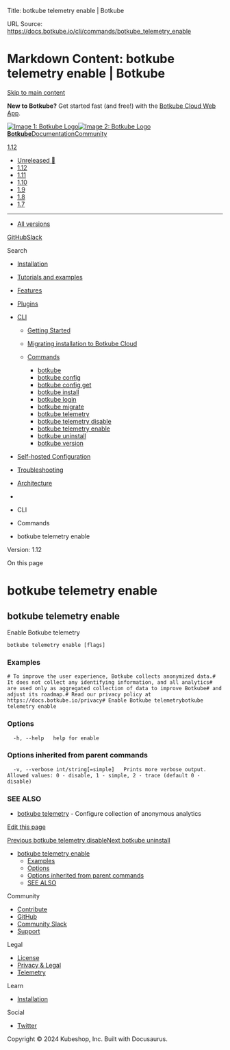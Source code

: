 Title: botkube telemetry enable | Botkube

URL Source: https://docs.botkube.io/cli/commands/botkube_telemetry_enable

Markdown Content:
botkube telemetry enable | Botkube
===============
       

[Skip to main content](https://docs.botkube.io/cli/commands/botkube_telemetry_enable#__docusaurus_skipToContent_fallback)

**New to Botkube?** Get started fast (and free!) with the [Botkube Cloud Web App](https://app.botkube.io/).

[![Image 1: Botkube Logo](https://docs.botkube.io/images/botkube-black.svg)![Image 2: Botkube Logo](https://docs.botkube.io/images/botkube-white.svg) **Botkube**](https://docs.botkube.io/)[Documentation](https://docs.botkube.io/)[Community](https://docs.botkube.io/community/contribute/)

[1.12](https://docs.botkube.io/)

*   [Unreleased 🚧](https://docs.botkube.io/next/cli/commands/botkube_telemetry_enable)
*   [1.12](https://docs.botkube.io/cli/commands/botkube_telemetry_enable)
*   [1.11](https://docs.botkube.io/1.11/cli/commands/botkube_telemetry_enable)
*   [1.10](https://docs.botkube.io/1.10/cli/commands/botkube_telemetry_enable)
*   [1.9](https://docs.botkube.io/1.9/cli/commands/botkube_telemetry_enable)
*   [1.8](https://docs.botkube.io/1.8/cli/commands/botkube_telemetry_enable)
*   [1.7](https://docs.botkube.io/1.7/cli/commands/botkube_telemetry_enable)
*   * * *
    
*   [All versions](https://docs.botkube.io/versions)

[GitHub](https://github.com/kubeshop/botkube)[Slack](https://join.botkube.io/)

Search

*   [Installation](https://docs.botkube.io/)
    
*   [Tutorials and examples](https://docs.botkube.io/examples-and-tutorials/)
    
*   [Features](https://docs.botkube.io/features/event-notifications)
    
*   [Plugins](https://docs.botkube.io/plugins/)
    
*   [CLI](https://docs.botkube.io/cli/getting-started)
    
    *   [Getting Started](https://docs.botkube.io/cli/getting-started)
    *   [Migrating installation to Botkube Cloud](https://docs.botkube.io/cli/migrating-installation-to-botkube-cloud)
    *   [Commands](https://docs.botkube.io/cli/commands/botkube)
        
        *   [botkube](https://docs.botkube.io/cli/commands/botkube)
        *   [botkube config](https://docs.botkube.io/cli/commands/botkube_config)
        *   [botkube config get](https://docs.botkube.io/cli/commands/botkube_config_get)
        *   [botkube install](https://docs.botkube.io/cli/commands/botkube_install)
        *   [botkube login](https://docs.botkube.io/cli/commands/botkube_login)
        *   [botkube migrate](https://docs.botkube.io/cli/commands/botkube_migrate)
        *   [botkube telemetry](https://docs.botkube.io/cli/commands/botkube_telemetry)
        *   [botkube telemetry disable](https://docs.botkube.io/cli/commands/botkube_telemetry_disable)
        *   [botkube telemetry enable](https://docs.botkube.io/cli/commands/botkube_telemetry_enable)
        *   [botkube uninstall](https://docs.botkube.io/cli/commands/botkube_uninstall)
        *   [botkube version](https://docs.botkube.io/cli/commands/botkube_version)
*   [Self-hosted Configuration](https://docs.botkube.io/self-hosted-configuration/)
    
*   [Troubleshooting](https://docs.botkube.io/troubleshooting/common-problems)
    
*   [Architecture](https://docs.botkube.io/architecture/)
    

*   [](https://docs.botkube.io/)
*   CLI
*   Commands
*   botkube telemetry enable

Version: 1.12

On this page

botkube telemetry enable
========================

botkube telemetry enable[​](https://docs.botkube.io/cli/commands/botkube_telemetry_enable#botkube-telemetry-enable "Direct link to botkube telemetry enable")
-------------------------------------------------------------------------------------------------------------------------------------------------------------

Enable Botkube telemetry

```
botkube telemetry enable [flags]
```

### Examples[​](https://docs.botkube.io/cli/commands/botkube_telemetry_enable#examples "Direct link to Examples")

```
# To improve the user experience, Botkube collects anonymized data.# It does not collect any identifying information, and all analytics# are used only as aggregated collection of data to improve Botkube# and adjust its roadmap.# Read our privacy policy at https://docs.botkube.io/privacy# Enable Botkube telemetrybotkube telemetry enable
```

### Options[​](https://docs.botkube.io/cli/commands/botkube_telemetry_enable#options "Direct link to Options")

```
  -h, --help   help for enable
```

### Options inherited from parent commands[​](https://docs.botkube.io/cli/commands/botkube_telemetry_enable#options-inherited-from-parent-commands "Direct link to Options inherited from parent commands")

```
  -v, --verbose int/string[=simple]   Prints more verbose output. Allowed values: 0 - disable, 1 - simple, 2 - trace (default 0 - disable)
```

### SEE ALSO[​](https://docs.botkube.io/cli/commands/botkube_telemetry_enable#see-also "Direct link to SEE ALSO")

*   [botkube telemetry](https://docs.botkube.io/cli/commands/botkube_telemetry) - Configure collection of anonymous analytics

[Edit this page](https://github.com/kubeshop/botkube-docs/edit/main/versioned_docs/version-1.12/cli/commands/botkube_telemetry_enable.md)

[Previous botkube telemetry disable](https://docs.botkube.io/cli/commands/botkube_telemetry_disable)[Next botkube uninstall](https://docs.botkube.io/cli/commands/botkube_uninstall)

*   [botkube telemetry enable](https://docs.botkube.io/cli/commands/botkube_telemetry_enable#botkube-telemetry-enable)
    *   [Examples](https://docs.botkube.io/cli/commands/botkube_telemetry_enable#examples)
    *   [Options](https://docs.botkube.io/cli/commands/botkube_telemetry_enable#options)
    *   [Options inherited from parent commands](https://docs.botkube.io/cli/commands/botkube_telemetry_enable#options-inherited-from-parent-commands)
    *   [SEE ALSO](https://docs.botkube.io/cli/commands/botkube_telemetry_enable#see-also)

Community

*   [Contribute](https://docs.botkube.io/community/contribute)
*   [GitHub](https://github.com/kubeshop/botkube)
*   [Community Slack](https://join.botkube.io/)
*   [Support](https://docs.botkube.io/support)

Legal

*   [License](https://docs.botkube.io/license)
*   [Privacy & Legal](https://botkube.io/privacy-policy)
*   [Telemetry](https://docs.botkube.io/telemetry)

Learn

*   [Installation](https://docs.botkube.io/)

Social

*   [Twitter](https://twitter.com/Botkube_io)

Copyright © 2024 Kubeshop, Inc. Built with Docusaurus.
